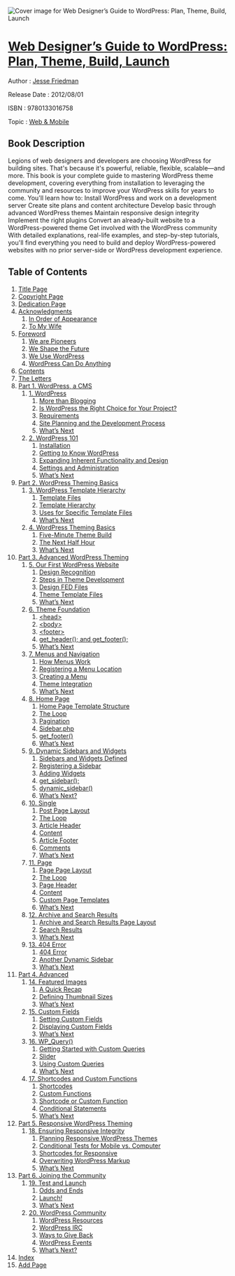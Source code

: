 ![Cover image for Web Designer’s Guide to WordPress: Plan, Theme, Build, Launch](https://imgdetail.ebookreading.net/cover/cover/web_mobile/EB9780133016758.jpg)

[Web Designer’s Guide to WordPress: Plan, Theme, Build, Launch](https://ebookreading.net/view/book/Web+Designer%E2%80%99s+Guide+to+WordPress%3A+Plan%2C+Theme%2C+Build%2C+Launch-EB9780133016758_1.html "Web Designer’s Guide to WordPress: Plan, Theme, Build, Launch")
====================================================================================================================

Author : [Jesse Friedman](https://ebookreading.net/search/author/Jesse+Friedman)

Release Date : 2012/08/01

ISBN : 9780133016758

Topic : [Web & Mobile](https://ebookreading.net/search/category/web-mobile)

Book Description
-----------------

Legions of web designers and developers are choosing WordPress for building sites. That's because it's powerful, reliable, flexible, scalable—and more. This book is your complete guide to mastering WordPress theme development, covering everything from installation to leveraging the community and resources to improve your WordPress skills for years to come. You'll learn how to:
Install WordPress and work on a development server
Create site plans and content architecture
Develop basic through advanced WordPress themes
Maintain responsive design integrity
Implement the right plugins
Convert an already-built website to a WordPress-powered theme
Get involved with the WordPress community
With detailed explanations, real-life examples, and step-by-step tutorials, you'll find everything you need to build and deploy WordPress-powered websites with no prior server-side or WordPress development experience.  
              
Table of Contents
-----------------

1. [Title Page](https://ebookreading.net/view/book/Web+Designer%E2%80%99s+Guide+to+WordPress%3A+Plan%2C+Theme%2C+Build%2C+Launch-EB9780133016758_0.html)
1. [Copyright Page](https://ebookreading.net/view/book/Web+Designer%E2%80%99s+Guide+to+WordPress%3A+Plan%2C+Theme%2C+Build%2C+Launch-EB9780133016758_1.html)
1. [Dedication Page](https://ebookreading.net/view/book/Web+Designer%E2%80%99s+Guide+to+WordPress%3A+Plan%2C+Theme%2C+Build%2C+Launch-EB9780133016758_2.html)
1. [Acknowledgments](https://ebookreading.net/view/book/Web+Designer%E2%80%99s+Guide+to+WordPress%3A+Plan%2C+Theme%2C+Build%2C+Launch-EB9780133016758_4.html)
    1. [In Order of Appearance](https://ebookreading.net/view/book/Web+Designer%E2%80%99s+Guide+to+WordPress%3A+Plan%2C+Theme%2C+Build%2C+Launch-EB9780133016758_4.html#pref02lev1sec1)
    1. [To My Wife](https://ebookreading.net/view/book/Web+Designer%E2%80%99s+Guide+to+WordPress%3A+Plan%2C+Theme%2C+Build%2C+Launch-EB9780133016758_4.html#pref02lev1sec2)
1. [Foreword](https://ebookreading.net/view/book/Web+Designer%E2%80%99s+Guide+to+WordPress%3A+Plan%2C+Theme%2C+Build%2C+Launch-EB9780133016758_5.html)
    1. [We are Pioneers](https://ebookreading.net/view/book/Web+Designer%E2%80%99s+Guide+to+WordPress%3A+Plan%2C+Theme%2C+Build%2C+Launch-EB9780133016758_5.html#pref03lev1sec1)
    1. [We Shape the Future](https://ebookreading.net/view/book/Web+Designer%E2%80%99s+Guide+to+WordPress%3A+Plan%2C+Theme%2C+Build%2C+Launch-EB9780133016758_5.html#pref03lev1sec2)
    1. [We Use WordPress](https://ebookreading.net/view/book/Web+Designer%E2%80%99s+Guide+to+WordPress%3A+Plan%2C+Theme%2C+Build%2C+Launch-EB9780133016758_5.html#pref03lev1sec3)
    1. [WordPress Can Do Anything](https://ebookreading.net/view/book/Web+Designer%E2%80%99s+Guide+to+WordPress%3A+Plan%2C+Theme%2C+Build%2C+Launch-EB9780133016758_5.html#pref03lev1sec4)
1. [Contents](https://ebookreading.net/view/book/Web+Designer%E2%80%99s+Guide+to+WordPress%3A+Plan%2C+Theme%2C+Build%2C+Launch-EB9780133016758_6.html)
1. [The Letters](https://ebookreading.net/view/book/Web+Designer%E2%80%99s+Guide+to+WordPress%3A+Plan%2C+Theme%2C+Build%2C+Launch-EB9780133016758_8.html)
1. [Part 1. WordPress, a CMS](https://ebookreading.net/view/book/Web+Designer%E2%80%99s+Guide+to+WordPress%3A+Plan%2C+Theme%2C+Build%2C+Launch-EB9780133016758_9.html)
    1. [1. WordPress](https://ebookreading.net/view/book/Web+Designer%E2%80%99s+Guide+to+WordPress%3A+Plan%2C+Theme%2C+Build%2C+Launch-EB9780133016758_10.html)
        1. [More than Blogging](https://ebookreading.net/view/book/Web+Designer%E2%80%99s+Guide+to+WordPress%3A+Plan%2C+Theme%2C+Build%2C+Launch-EB9780133016758_10.html#ch01lev1sec1)
        1. [Is WordPress the Right Choice for Your Project?](https://ebookreading.net/view/book/Web+Designer%E2%80%99s+Guide+to+WordPress%3A+Plan%2C+Theme%2C+Build%2C+Launch-EB9780133016758_10.html#ch01lev1sec2)
        1. [Requirements](https://ebookreading.net/view/book/Web+Designer%E2%80%99s+Guide+to+WordPress%3A+Plan%2C+Theme%2C+Build%2C+Launch-EB9780133016758_10.html#ch01lev1sec3)
        1. [Site Planning and the Development Process](https://ebookreading.net/view/book/Web+Designer%E2%80%99s+Guide+to+WordPress%3A+Plan%2C+Theme%2C+Build%2C+Launch-EB9780133016758_10.html#ch01lev1sec4)
        1. [What’s Next](https://ebookreading.net/view/book/Web+Designer%E2%80%99s+Guide+to+WordPress%3A+Plan%2C+Theme%2C+Build%2C+Launch-EB9780133016758_10.html#ch01lev1sec5)
    1. [2. WordPress 101](https://ebookreading.net/view/book/Web+Designer%E2%80%99s+Guide+to+WordPress%3A+Plan%2C+Theme%2C+Build%2C+Launch-EB9780133016758_0.html)
        1. [Installation](https://ebookreading.net/view/book/Web+Designer%E2%80%99s+Guide+to+WordPress%3A+Plan%2C+Theme%2C+Build%2C+Launch-EB9780133016758_0.html#ch02lev1sec1)
        1. [Getting to Know WordPress](https://ebookreading.net/view/book/Web+Designer%E2%80%99s+Guide+to+WordPress%3A+Plan%2C+Theme%2C+Build%2C+Launch-EB9780133016758_0.html#ch02lev1sec2)
        1. [Expanding Inherent Functionality and Design](https://ebookreading.net/view/book/Web+Designer%E2%80%99s+Guide+to+WordPress%3A+Plan%2C+Theme%2C+Build%2C+Launch-EB9780133016758_0.html#ch02lev1sec3)
        1. [Settings and Administration](https://ebookreading.net/view/book/Web+Designer%E2%80%99s+Guide+to+WordPress%3A+Plan%2C+Theme%2C+Build%2C+Launch-EB9780133016758_0.html#ch02lev1sec4)
        1. [What’s Next](https://ebookreading.net/view/book/Web+Designer%E2%80%99s+Guide+to+WordPress%3A+Plan%2C+Theme%2C+Build%2C+Launch-EB9780133016758_0.html#ch02lev1sec5)
1. [Part 2. WordPress Theming Basics](https://ebookreading.net/view/book/Web+Designer%E2%80%99s+Guide+to+WordPress%3A+Plan%2C+Theme%2C+Build%2C+Launch-EB9780133016758_11.html)
    1. [3. WordPress Template Hierarchy](https://ebookreading.net/view/book/Web+Designer%E2%80%99s+Guide+to+WordPress%3A+Plan%2C+Theme%2C+Build%2C+Launch-EB9780133016758_13.html)
        1. [Template Files](https://ebookreading.net/view/book/Web+Designer%E2%80%99s+Guide+to+WordPress%3A+Plan%2C+Theme%2C+Build%2C+Launch-EB9780133016758_13.html#ch03lev1sec1)
        1. [Template Hierarchy](https://ebookreading.net/view/book/Web+Designer%E2%80%99s+Guide+to+WordPress%3A+Plan%2C+Theme%2C+Build%2C+Launch-EB9780133016758_13.html#ch03lev1sec2)
        1. [Uses for Specific Template Files](https://ebookreading.net/view/book/Web+Designer%E2%80%99s+Guide+to+WordPress%3A+Plan%2C+Theme%2C+Build%2C+Launch-EB9780133016758_13.html#ch03lev1sec3)
        1. [What’s Next](https://ebookreading.net/view/book/Web+Designer%E2%80%99s+Guide+to+WordPress%3A+Plan%2C+Theme%2C+Build%2C+Launch-EB9780133016758_13.html#ch03lev1sec4)
    1. [4. WordPress Theming Basics](https://ebookreading.net/view/book/Web+Designer%E2%80%99s+Guide+to+WordPress%3A+Plan%2C+Theme%2C+Build%2C+Launch-EB9780133016758_0.html)
        1. [Five-Minute Theme Build](https://ebookreading.net/view/book/Web+Designer%E2%80%99s+Guide+to+WordPress%3A+Plan%2C+Theme%2C+Build%2C+Launch-EB9780133016758_0.html#ch04lev1sec1)
        1. [The Next Half Hour](https://ebookreading.net/view/book/Web+Designer%E2%80%99s+Guide+to+WordPress%3A+Plan%2C+Theme%2C+Build%2C+Launch-EB9780133016758_0.html#ch04lev1sec2)
        1. [What’s Next](https://ebookreading.net/view/book/Web+Designer%E2%80%99s+Guide+to+WordPress%3A+Plan%2C+Theme%2C+Build%2C+Launch-EB9780133016758_0.html#ch04lev1sec3)
1. [Part 3. Advanced WordPress Theming](https://ebookreading.net/view/book/Web+Designer%E2%80%99s+Guide+to+WordPress%3A+Plan%2C+Theme%2C+Build%2C+Launch-EB9780133016758_14.html)
    1. [5. Our First WordPress Website](https://ebookreading.net/view/book/Web+Designer%E2%80%99s+Guide+to+WordPress%3A+Plan%2C+Theme%2C+Build%2C+Launch-EB9780133016758_15.html)
        1. [Design Recognition](https://ebookreading.net/view/book/Web+Designer%E2%80%99s+Guide+to+WordPress%3A+Plan%2C+Theme%2C+Build%2C+Launch-EB9780133016758_15.html#ch05lev1sec1)
        1. [Steps in Theme Development](https://ebookreading.net/view/book/Web+Designer%E2%80%99s+Guide+to+WordPress%3A+Plan%2C+Theme%2C+Build%2C+Launch-EB9780133016758_15.html#ch05lev1sec2)
        1. [Design FED Files](https://ebookreading.net/view/book/Web+Designer%E2%80%99s+Guide+to+WordPress%3A+Plan%2C+Theme%2C+Build%2C+Launch-EB9780133016758_15.html#ch05lev1sec3)
        1. [Theme Template Files](https://ebookreading.net/view/book/Web+Designer%E2%80%99s+Guide+to+WordPress%3A+Plan%2C+Theme%2C+Build%2C+Launch-EB9780133016758_15.html#ch05lev1sec4)
        1. [What’s Next](https://ebookreading.net/view/book/Web+Designer%E2%80%99s+Guide+to+WordPress%3A+Plan%2C+Theme%2C+Build%2C+Launch-EB9780133016758_15.html#ch05lev1sec5)
    1. [6. Theme Foundation](https://ebookreading.net/view/book/Web+Designer%E2%80%99s+Guide+to+WordPress%3A+Plan%2C+Theme%2C+Build%2C+Launch-EB9780133016758_16.html)
        1. [&lt;head&gt;](https://ebookreading.net/view/book/Web+Designer%E2%80%99s+Guide+to+WordPress%3A+Plan%2C+Theme%2C+Build%2C+Launch-EB9780133016758_16.html#ch06lev1sec1)
        1. [&lt;body&gt;](https://ebookreading.net/view/book/Web+Designer%E2%80%99s+Guide+to+WordPress%3A+Plan%2C+Theme%2C+Build%2C+Launch-EB9780133016758_16.html#ch06lev1sec2)
        1. [&lt;footer&gt;](https://ebookreading.net/view/book/Web+Designer%E2%80%99s+Guide+to+WordPress%3A+Plan%2C+Theme%2C+Build%2C+Launch-EB9780133016758_16.html#ch06lev1sec3)
        1. [get_header(); and get_footer();](https://ebookreading.net/view/book/Web+Designer%E2%80%99s+Guide+to+WordPress%3A+Plan%2C+Theme%2C+Build%2C+Launch-EB9780133016758_16.html#ch06lev1sec4)
        1. [What’s Next](https://ebookreading.net/view/book/Web+Designer%E2%80%99s+Guide+to+WordPress%3A+Plan%2C+Theme%2C+Build%2C+Launch-EB9780133016758_16.html#ch06lev1sec5)
    1. [7. Menus and Navigation](https://ebookreading.net/view/book/Web+Designer%E2%80%99s+Guide+to+WordPress%3A+Plan%2C+Theme%2C+Build%2C+Launch-EB9780133016758_17.html)
        1. [How Menus Work](https://ebookreading.net/view/book/Web+Designer%E2%80%99s+Guide+to+WordPress%3A+Plan%2C+Theme%2C+Build%2C+Launch-EB9780133016758_17.html#ch07lev1sec1)
        1. [Registering a Menu Location](https://ebookreading.net/view/book/Web+Designer%E2%80%99s+Guide+to+WordPress%3A+Plan%2C+Theme%2C+Build%2C+Launch-EB9780133016758_17.html#ch07lev1sec2)
        1. [Creating a Menu](https://ebookreading.net/view/book/Web+Designer%E2%80%99s+Guide+to+WordPress%3A+Plan%2C+Theme%2C+Build%2C+Launch-EB9780133016758_17.html#ch07lev1sec3)
        1. [Theme Integration](https://ebookreading.net/view/book/Web+Designer%E2%80%99s+Guide+to+WordPress%3A+Plan%2C+Theme%2C+Build%2C+Launch-EB9780133016758_17.html#ch07lev1sec4)
        1. [What’s Next](https://ebookreading.net/view/book/Web+Designer%E2%80%99s+Guide+to+WordPress%3A+Plan%2C+Theme%2C+Build%2C+Launch-EB9780133016758_17.html#ch07lev1sec5)
    1. [8. Home Page](https://ebookreading.net/view/book/Web+Designer%E2%80%99s+Guide+to+WordPress%3A+Plan%2C+Theme%2C+Build%2C+Launch-EB9780133016758_18.html)
        1. [Home Page Template Structure](https://ebookreading.net/view/book/Web+Designer%E2%80%99s+Guide+to+WordPress%3A+Plan%2C+Theme%2C+Build%2C+Launch-EB9780133016758_18.html#ch08lev1sec1)
        1. [The Loop](https://ebookreading.net/view/book/Web+Designer%E2%80%99s+Guide+to+WordPress%3A+Plan%2C+Theme%2C+Build%2C+Launch-EB9780133016758_18.html#ch08lev1sec2)
        1. [Pagination](https://ebookreading.net/view/book/Web+Designer%E2%80%99s+Guide+to+WordPress%3A+Plan%2C+Theme%2C+Build%2C+Launch-EB9780133016758_18.html#ch08lev1sec3)
        1. [Sidebar.php](https://ebookreading.net/view/book/Web+Designer%E2%80%99s+Guide+to+WordPress%3A+Plan%2C+Theme%2C+Build%2C+Launch-EB9780133016758_18.html#ch08lev1sec4)
        1. [get_footer()](https://ebookreading.net/view/book/Web+Designer%E2%80%99s+Guide+to+WordPress%3A+Plan%2C+Theme%2C+Build%2C+Launch-EB9780133016758_18.html#ch08lev1sec5)
        1. [What’s Next](https://ebookreading.net/view/book/Web+Designer%E2%80%99s+Guide+to+WordPress%3A+Plan%2C+Theme%2C+Build%2C+Launch-EB9780133016758_18.html#ch08lev1sec6)
    1. [9. Dynamic Sidebars and Widgets](https://ebookreading.net/view/book/Web+Designer%E2%80%99s+Guide+to+WordPress%3A+Plan%2C+Theme%2C+Build%2C+Launch-EB9780133016758_19.html)
        1. [Sidebars and Widgets Defined](https://ebookreading.net/view/book/Web+Designer%E2%80%99s+Guide+to+WordPress%3A+Plan%2C+Theme%2C+Build%2C+Launch-EB9780133016758_19.html#ch09lev1sec1)
        1. [Registering a Sidebar](https://ebookreading.net/view/book/Web+Designer%E2%80%99s+Guide+to+WordPress%3A+Plan%2C+Theme%2C+Build%2C+Launch-EB9780133016758_19.html#ch09lev1sec2)
        1. [Adding Widgets](https://ebookreading.net/view/book/Web+Designer%E2%80%99s+Guide+to+WordPress%3A+Plan%2C+Theme%2C+Build%2C+Launch-EB9780133016758_19.html#ch09lev1sec3)
        1. [get_sidebar();](https://ebookreading.net/view/book/Web+Designer%E2%80%99s+Guide+to+WordPress%3A+Plan%2C+Theme%2C+Build%2C+Launch-EB9780133016758_19.html#ch09lev1sec4)
        1. [dynamic_sidebar()](https://ebookreading.net/view/book/Web+Designer%E2%80%99s+Guide+to+WordPress%3A+Plan%2C+Theme%2C+Build%2C+Launch-EB9780133016758_19.html#ch09lev1sec5)
        1. [What’s Next?](https://ebookreading.net/view/book/Web+Designer%E2%80%99s+Guide+to+WordPress%3A+Plan%2C+Theme%2C+Build%2C+Launch-EB9780133016758_19.html#ch09lev1sec6)
    1. [10. Single](https://ebookreading.net/view/book/Web+Designer%E2%80%99s+Guide+to+WordPress%3A+Plan%2C+Theme%2C+Build%2C+Launch-EB9780133016758_20.html)
        1. [Post Page Layout](https://ebookreading.net/view/book/Web+Designer%E2%80%99s+Guide+to+WordPress%3A+Plan%2C+Theme%2C+Build%2C+Launch-EB9780133016758_20.html#ch10lev1sec1)
        1. [The Loop](https://ebookreading.net/view/book/Web+Designer%E2%80%99s+Guide+to+WordPress%3A+Plan%2C+Theme%2C+Build%2C+Launch-EB9780133016758_20.html#ch10lev1sec2)
        1. [Article Header](https://ebookreading.net/view/book/Web+Designer%E2%80%99s+Guide+to+WordPress%3A+Plan%2C+Theme%2C+Build%2C+Launch-EB9780133016758_20.html#ch10lev1sec3)
        1. [Content](https://ebookreading.net/view/book/Web+Designer%E2%80%99s+Guide+to+WordPress%3A+Plan%2C+Theme%2C+Build%2C+Launch-EB9780133016758_20.html#ch10lev1sec4)
        1. [Article Footer](https://ebookreading.net/view/book/Web+Designer%E2%80%99s+Guide+to+WordPress%3A+Plan%2C+Theme%2C+Build%2C+Launch-EB9780133016758_20.html#ch10lev1sec5)
        1. [Comments](https://ebookreading.net/view/book/Web+Designer%E2%80%99s+Guide+to+WordPress%3A+Plan%2C+Theme%2C+Build%2C+Launch-EB9780133016758_20.html#ch10lev1sec6)
        1. [What’s Next](https://ebookreading.net/view/book/Web+Designer%E2%80%99s+Guide+to+WordPress%3A+Plan%2C+Theme%2C+Build%2C+Launch-EB9780133016758_20.html#ch10lev1sec7)
    1. [11. Page](https://ebookreading.net/view/book/Web+Designer%E2%80%99s+Guide+to+WordPress%3A+Plan%2C+Theme%2C+Build%2C+Launch-EB9780133016758_21.html)
        1. [Page Page Layout](https://ebookreading.net/view/book/Web+Designer%E2%80%99s+Guide+to+WordPress%3A+Plan%2C+Theme%2C+Build%2C+Launch-EB9780133016758_21.html#ch11lev1sec1)
        1. [The Loop](https://ebookreading.net/view/book/Web+Designer%E2%80%99s+Guide+to+WordPress%3A+Plan%2C+Theme%2C+Build%2C+Launch-EB9780133016758_21.html#ch11lev1sec2)
        1. [Page Header](https://ebookreading.net/view/book/Web+Designer%E2%80%99s+Guide+to+WordPress%3A+Plan%2C+Theme%2C+Build%2C+Launch-EB9780133016758_21.html#ch11lev1sec3)
        1. [Content](https://ebookreading.net/view/book/Web+Designer%E2%80%99s+Guide+to+WordPress%3A+Plan%2C+Theme%2C+Build%2C+Launch-EB9780133016758_21.html#ch11lev1sec4)
        1. [Custom Page Templates](https://ebookreading.net/view/book/Web+Designer%E2%80%99s+Guide+to+WordPress%3A+Plan%2C+Theme%2C+Build%2C+Launch-EB9780133016758_21.html#ch11lev1sec5)
        1. [What’s Next](https://ebookreading.net/view/book/Web+Designer%E2%80%99s+Guide+to+WordPress%3A+Plan%2C+Theme%2C+Build%2C+Launch-EB9780133016758_21.html#ch11lev1sec6)
    1. [12. Archive and Search Results](https://ebookreading.net/view/book/Web+Designer%E2%80%99s+Guide+to+WordPress%3A+Plan%2C+Theme%2C+Build%2C+Launch-EB9780133016758_22.html)
        1. [Archive and Search Results Page Layout](https://ebookreading.net/view/book/Web+Designer%E2%80%99s+Guide+to+WordPress%3A+Plan%2C+Theme%2C+Build%2C+Launch-EB9780133016758_22.html#ch12lev1sec1)
        1. [Search Results](https://ebookreading.net/view/book/Web+Designer%E2%80%99s+Guide+to+WordPress%3A+Plan%2C+Theme%2C+Build%2C+Launch-EB9780133016758_22.html#ch12lev1sec2)
        1. [What’s Next](https://ebookreading.net/view/book/Web+Designer%E2%80%99s+Guide+to+WordPress%3A+Plan%2C+Theme%2C+Build%2C+Launch-EB9780133016758_22.html#ch12lev1sec3)
    1. [13. 404 Error](https://ebookreading.net/view/book/Web+Designer%E2%80%99s+Guide+to+WordPress%3A+Plan%2C+Theme%2C+Build%2C+Launch-EB9780133016758_23.html)
        1. [404 Error](https://ebookreading.net/view/book/Web+Designer%E2%80%99s+Guide+to+WordPress%3A+Plan%2C+Theme%2C+Build%2C+Launch-EB9780133016758_23.html#ch13lev1sec1)
        1. [Another Dynamic Sidebar](https://ebookreading.net/view/book/Web+Designer%E2%80%99s+Guide+to+WordPress%3A+Plan%2C+Theme%2C+Build%2C+Launch-EB9780133016758_23.html#ch13lev1sec2)
        1. [What’s Next](https://ebookreading.net/view/book/Web+Designer%E2%80%99s+Guide+to+WordPress%3A+Plan%2C+Theme%2C+Build%2C+Launch-EB9780133016758_23.html#ch13lev1sec3)
1. [Part 4. Advanced](https://ebookreading.net/view/book/Web+Designer%E2%80%99s+Guide+to+WordPress%3A+Plan%2C+Theme%2C+Build%2C+Launch-EB9780133016758_25.html)
    1. [14. Featured Images](https://ebookreading.net/view/book/Web+Designer%E2%80%99s+Guide+to+WordPress%3A+Plan%2C+Theme%2C+Build%2C+Launch-EB9780133016758_26.html)
        1. [A Quick Recap](https://ebookreading.net/view/book/Web+Designer%E2%80%99s+Guide+to+WordPress%3A+Plan%2C+Theme%2C+Build%2C+Launch-EB9780133016758_26.html#ch14lev1sec1)
        1. [Defining Thumbnail Sizes](https://ebookreading.net/view/book/Web+Designer%E2%80%99s+Guide+to+WordPress%3A+Plan%2C+Theme%2C+Build%2C+Launch-EB9780133016758_26.html#ch14lev1sec2)
        1. [What’s Next](https://ebookreading.net/view/book/Web+Designer%E2%80%99s+Guide+to+WordPress%3A+Plan%2C+Theme%2C+Build%2C+Launch-EB9780133016758_26.html#ch14lev1sec3)
    1. [15. Custom Fields](https://ebookreading.net/view/book/Web+Designer%E2%80%99s+Guide+to+WordPress%3A+Plan%2C+Theme%2C+Build%2C+Launch-EB9780133016758_27.html)
        1. [Setting Custom Fields](https://ebookreading.net/view/book/Web+Designer%E2%80%99s+Guide+to+WordPress%3A+Plan%2C+Theme%2C+Build%2C+Launch-EB9780133016758_27.html#ch15lev1sec1)
        1. [Displaying Custom Fields](https://ebookreading.net/view/book/Web+Designer%E2%80%99s+Guide+to+WordPress%3A+Plan%2C+Theme%2C+Build%2C+Launch-EB9780133016758_27.html#ch15lev1sec2)
        1. [What’s Next](https://ebookreading.net/view/book/Web+Designer%E2%80%99s+Guide+to+WordPress%3A+Plan%2C+Theme%2C+Build%2C+Launch-EB9780133016758_27.html#ch15lev1sec3)
    1. [16. WP_Query()](https://ebookreading.net/view/book/Web+Designer%E2%80%99s+Guide+to+WordPress%3A+Plan%2C+Theme%2C+Build%2C+Launch-EB9780133016758_28.html)
        1. [Getting Started with Custom Queries](https://ebookreading.net/view/book/Web+Designer%E2%80%99s+Guide+to+WordPress%3A+Plan%2C+Theme%2C+Build%2C+Launch-EB9780133016758_28.html#ch16lev1sec1)
        1. [Slider](https://ebookreading.net/view/book/Web+Designer%E2%80%99s+Guide+to+WordPress%3A+Plan%2C+Theme%2C+Build%2C+Launch-EB9780133016758_28.html#ch16lev1sec2)
        1. [Using Custom Queries](https://ebookreading.net/view/book/Web+Designer%E2%80%99s+Guide+to+WordPress%3A+Plan%2C+Theme%2C+Build%2C+Launch-EB9780133016758_28.html#ch16lev1sec3)
        1. [What’s Next](https://ebookreading.net/view/book/Web+Designer%E2%80%99s+Guide+to+WordPress%3A+Plan%2C+Theme%2C+Build%2C+Launch-EB9780133016758_28.html#ch16lev1sec4)
    1. [17. Shortcodes and Custom Functions](https://ebookreading.net/view/book/Web+Designer%E2%80%99s+Guide+to+WordPress%3A+Plan%2C+Theme%2C+Build%2C+Launch-EB9780133016758_29.html)
        1. [Shortcodes](https://ebookreading.net/view/book/Web+Designer%E2%80%99s+Guide+to+WordPress%3A+Plan%2C+Theme%2C+Build%2C+Launch-EB9780133016758_29.html#ch17lev1sec1)
        1. [Custom Functions](https://ebookreading.net/view/book/Web+Designer%E2%80%99s+Guide+to+WordPress%3A+Plan%2C+Theme%2C+Build%2C+Launch-EB9780133016758_29.html#ch17lev1sec2)
        1. [Shortcode or Custom Function](https://ebookreading.net/view/book/Web+Designer%E2%80%99s+Guide+to+WordPress%3A+Plan%2C+Theme%2C+Build%2C+Launch-EB9780133016758_29.html#ch17lev1sec3)
        1. [Conditional Statements](https://ebookreading.net/view/book/Web+Designer%E2%80%99s+Guide+to+WordPress%3A+Plan%2C+Theme%2C+Build%2C+Launch-EB9780133016758_29.html#ch17lev1sec4)
        1. [What’s Next](https://ebookreading.net/view/book/Web+Designer%E2%80%99s+Guide+to+WordPress%3A+Plan%2C+Theme%2C+Build%2C+Launch-EB9780133016758_29.html#ch17lev1sec5)
1. [Part 5. Responsive WordPress Theming](https://ebookreading.net/view/book/Web+Designer%E2%80%99s+Guide+to+WordPress%3A+Plan%2C+Theme%2C+Build%2C+Launch-EB9780133016758_30.html)
    1. [18. Ensuring Responsive Integrity](https://ebookreading.net/view/book/Web+Designer%E2%80%99s+Guide+to+WordPress%3A+Plan%2C+Theme%2C+Build%2C+Launch-EB9780133016758_0.html)
        1. [Planning Responsive WordPress Themes](https://ebookreading.net/view/book/Web+Designer%E2%80%99s+Guide+to+WordPress%3A+Plan%2C+Theme%2C+Build%2C+Launch-EB9780133016758_0.html#ch18lev1sec1)
        1. [Conditional Tests for Mobile vs. Computer](https://ebookreading.net/view/book/Web+Designer%E2%80%99s+Guide+to+WordPress%3A+Plan%2C+Theme%2C+Build%2C+Launch-EB9780133016758_0.html#ch18lev1sec2)
        1. [Shortcodes for Responsive](https://ebookreading.net/view/book/Web+Designer%E2%80%99s+Guide+to+WordPress%3A+Plan%2C+Theme%2C+Build%2C+Launch-EB9780133016758_0.html#ch18lev1sec3)
        1. [Overwriting WordPress Markup](https://ebookreading.net/view/book/Web+Designer%E2%80%99s+Guide+to+WordPress%3A+Plan%2C+Theme%2C+Build%2C+Launch-EB9780133016758_0.html#ch18lev1sec4)
        1. [What’s Next](https://ebookreading.net/view/book/Web+Designer%E2%80%99s+Guide+to+WordPress%3A+Plan%2C+Theme%2C+Build%2C+Launch-EB9780133016758_0.html#ch18lev1sec5)
1. [Part 6. Joining the Community](https://ebookreading.net/view/book/Web+Designer%E2%80%99s+Guide+to+WordPress%3A+Plan%2C+Theme%2C+Build%2C+Launch-EB9780133016758_31.html)
    1. [19. Test and Launch](https://ebookreading.net/view/book/Web+Designer%E2%80%99s+Guide+to+WordPress%3A+Plan%2C+Theme%2C+Build%2C+Launch-EB9780133016758_33.html)
        1. [Odds and Ends](https://ebookreading.net/view/book/Web+Designer%E2%80%99s+Guide+to+WordPress%3A+Plan%2C+Theme%2C+Build%2C+Launch-EB9780133016758_33.html#ch19lev1sec1)
        1. [Launch!](https://ebookreading.net/view/book/Web+Designer%E2%80%99s+Guide+to+WordPress%3A+Plan%2C+Theme%2C+Build%2C+Launch-EB9780133016758_33.html#ch19lev1sec2)
        1. [What’s Next](https://ebookreading.net/view/book/Web+Designer%E2%80%99s+Guide+to+WordPress%3A+Plan%2C+Theme%2C+Build%2C+Launch-EB9780133016758_33.html#ch19lev1sec3)
    1. [20. WordPress Community](https://ebookreading.net/view/book/Web+Designer%E2%80%99s+Guide+to+WordPress%3A+Plan%2C+Theme%2C+Build%2C+Launch-EB9780133016758_34.html)
        1. [WordPress Resources](https://ebookreading.net/view/book/Web+Designer%E2%80%99s+Guide+to+WordPress%3A+Plan%2C+Theme%2C+Build%2C+Launch-EB9780133016758_34.html#ch20lev1sec1)
        1. [WordPress IRC](https://ebookreading.net/view/book/Web+Designer%E2%80%99s+Guide+to+WordPress%3A+Plan%2C+Theme%2C+Build%2C+Launch-EB9780133016758_34.html#ch20lev1sec2)
        1. [Ways to Give Back](https://ebookreading.net/view/book/Web+Designer%E2%80%99s+Guide+to+WordPress%3A+Plan%2C+Theme%2C+Build%2C+Launch-EB9780133016758_34.html#ch20lev1sec3)
        1. [WordPress Events](https://ebookreading.net/view/book/Web+Designer%E2%80%99s+Guide+to+WordPress%3A+Plan%2C+Theme%2C+Build%2C+Launch-EB9780133016758_34.html#ch20lev1sec4)
        1. [What’s Next?](https://ebookreading.net/view/book/Web+Designer%E2%80%99s+Guide+to+WordPress%3A+Plan%2C+Theme%2C+Build%2C+Launch-EB9780133016758_34.html#ch20lev1sec5)
1. [Index](https://ebookreading.net/view/book/Web+Designer%E2%80%99s+Guide+to+WordPress%3A+Plan%2C+Theme%2C+Build%2C+Launch-EB9780133016758_0.html)
1. [Add Page](https://ebookreading.net/view/book/Web+Designer%E2%80%99s+Guide+to+WordPress%3A+Plan%2C+Theme%2C+Build%2C+Launch-EB9780133016758_35.html)
